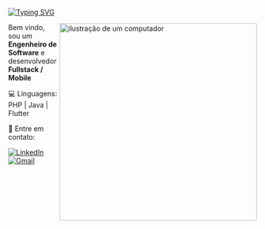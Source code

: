 [![Typing SVG](https://readme-typing-svg.demolab.com?font=Jetbrains+mono&weight=600&size=24&pause=1000&color=9D4EDD&background=FFFFFF00&random=false&width=435&lines=+Bruno+Winter+%E2%9B%84)](https://git.io/typing-svg)
 
</h1>
<img src="https://raw.githubusercontent.com/MicaelliMedeiros/micaellimedeiros/master/image/computer-illustration.png" alt="ilustração de um computador" min-width="400px" max-width="400px" width="400px" align="right" valign="top"> 
<p align="left"> 
  Bem vindo, sou um <strong>Engenheiro de Software</strong> e desenvolvedor <strong>Fullstack / Mobile</strong> 
</p>

<p align="left">
  💻 Linguagens: PHP | Java | Flutter
</p>

<p align="left">
  📨 Entre em contato: <a href="https://www.linkedin.com/in/brunowinter/" title="LinkedIn">
</p>

[![LinkedIn](https://img.shields.io/badge/LinkedIn-0077B5?style=for-the-badge&logo=linkedin&logoColor=white)](https://www.linkedin.com/in/brunowinter/)
[![Gmail](https://img.shields.io/badge/Gmail-333333?style=for-the-badge&logo=gmail&logoColor=red)](mailto:brunohdwinter@gmail.com)
